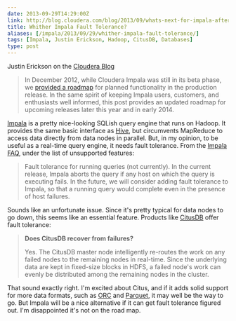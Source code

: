 ```yaml
--- 
date: 2013-09-29T14:29:00Z
link: http://blog.cloudera.com/blog/2013/09/whats-next-for-impala-after-release-1-1/
title: Whither Impala Fault Tolerance?
aliases: [/impala/2013/09/29/whither-impala-fault-tolerance/]
tags: [Impala, Justin Erickson, Hadoop, CitusDB, Databases]
type: post
---
```


Justin Erickson on the [Cloudera Blog]

> In December 2012, while Cloudera Impala was still in its beta phase, we
> [provided a roadmap] for planned functionality in the production release. In
> the same spirit of keeping Impala users, customers, and enthusiasts well
> informed, this post provides an updated roadmap for upcoming releases later
> this year and in early
> 2014.

[Impala] is a pretty nice-looking SQLish query engine that runs on Hadoop. It
provides the same basic interface as [Hive], but circumvents MapReduce to
access data directly from data nodes in parallel. But, in my opinion, to be
useful as a real-time query engine, it needs fault tolerance. From the
[Impala FAQ], under the list of unsupported features:

> Fault tolerance for running queries (not currently). In the current release,
> Impala aborts the query if any host on which the query is executing fails. In
> the future, we will consider adding fault tolerance to Impala, so that a
> running query would complete even in the presence of host failures.

Sounds like an unfortunate issue. Since it's pretty typical for data nodes to
go down, this seems like an essential feature. Products like [CitusDB] offer
fault tolerance:

> **Does CitusDB recover from failures?**
> 
> Yes. The CitusDB master node intelligently re-routes the work on any failed
> nodes to the remaining nodes in real-time. Since the underlying data are kept
> in fixed-size blocks in HDFS, a failed node's work can evenly be distributed
> among the remaining nodes in the cluster.

That sound exactly right. I'm excited about Citus, and if it adds solid
support for more data formats, such as [ORC] and [Parquet], it may well be the
way to go. But Impala will be a nice alternative if it can get fault tolerance
figured out. I'm disappointed it's not on the road map.

  [provided a roadmap]: https://blog.cloudera.com/blog/2012/12/whats-next-for-cloudera-impala/
  [Cloudera Blog]: https://blog.cloudera.com/
  [Impala]: https://impala.apache.org
  [Hive]: https://hive.apache.org/
  [Impala FAQ]: https://www.cloudera.com/content/cloudera-content/cloudera-docs/Impala/latest/Cloudera-Impala-Frequently-Asked-Questions/Cloudera-Impala-Frequently-Asked-Questions.html
  [CitusDB]: https://citusdata.com/docs/sql-on-hadoop "CitusDB SQL on Hadoop"
  [ORC]: https://docs.cloudera.com/runtime/latest/hive-performance-tuning/topics/hive_maximize_storage_resources_using_orc.html
    "ORC File Format"
  [Parquet]: http://parquet.apache.org "Parquet is a columnar storage format for Hadoop."
